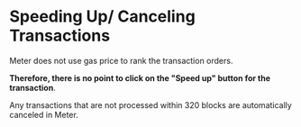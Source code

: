 # Speeding Up/ Canceling Transactions

Meter does not use gas price to rank the transaction orders.

**Therefore, there is no point to click on the "Speed up" button for the transaction**. &#x20;

Any transactions that are not processed within 320 blocks are automatically canceled in Meter.

